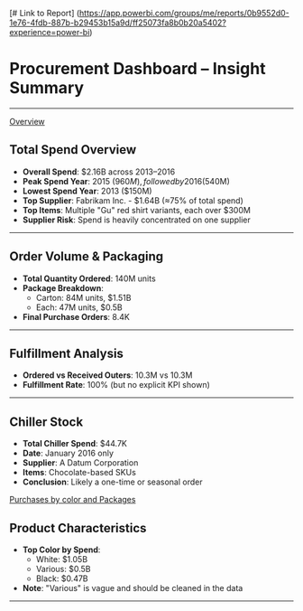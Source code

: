 
[# Link to Report]
(https://app.powerbi.com/groups/me/reports/0b9552d0-1e76-4fdb-887b-b29453b15a9d/ff25073fa8b0b20a5402?experience=power-bi)


# Procurement Dashboard – Insight Summary

---

[Overview](https://github.com/hasiburahman2016/Procurement_Spend_Analysis_PowerBI/blob/main/Overview.jpg)
## Total Spend Overview

- **Overall Spend**: $2.16B across 2013–2016
- **Peak Spend Year**: 2015 ($960M), followed by 2016 ($540M)
- **Lowest Spend Year**: 2013 ($150M)
- **Top Supplier**: Fabrikam Inc. - $1.64B (≈75% of total spend)
- **Top Items**: Multiple "Gu" red shirt variants, each over $300M
- **Supplier Risk**: Spend is heavily concentrated on one supplier

---

## Order Volume & Packaging

- **Total Quantity Ordered**: 140M units
- **Package Breakdown**:
  - Carton: 84M units, $1.51B
  - Each: 47M units, $0.5B
- **Final Purchase Orders**: 8.4K

---
## Fulfillment Analysis

- **Ordered vs Received Outers**: 10.3M vs 10.3M
- **Fulfillment Rate**: 100% (but no explicit KPI shown)

---

## Chiller Stock

- **Total Chiller Spend**: $44.7K
- **Date**: January 2016 only
- **Supplier**: A Datum Corporation
- **Items**: Chocolate-based SKUs
- **Conclusion**: Likely a one-time or seasonal order

[Purchases by color and Packages](https://github.com/hasiburahman2016/Procurement_Spend_Analysis_PowerBI/blob/main/Purchases%20by%20color%20and%20Packages.jpg)

## Product Characteristics

- **Top Color by Spend**:
  - White: $1.05B
  - Various: $0.5B
  - Black: $0.47B
- **Note**: "Various" is vague and should be cleaned in the data

---
